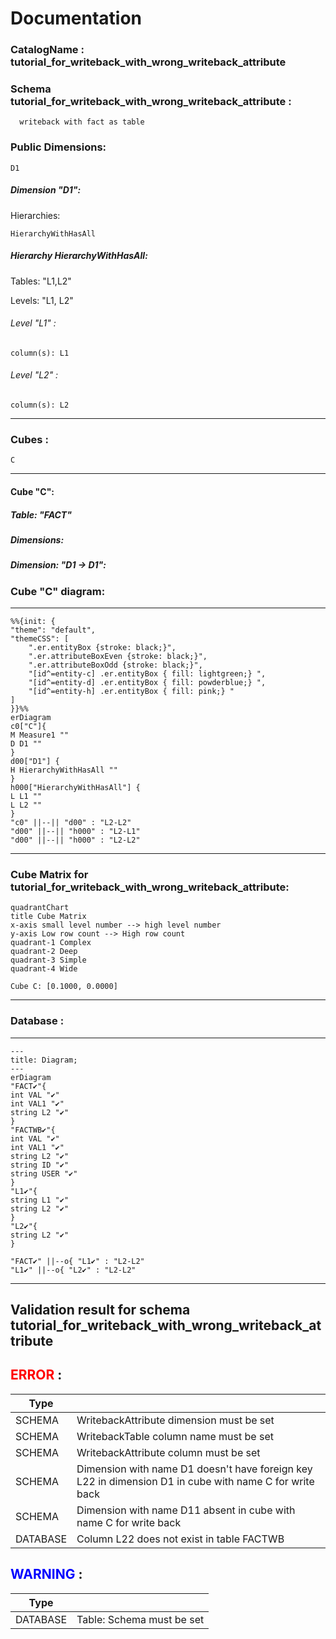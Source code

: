 # Documentation
### CatalogName : tutorial_for_writeback_with_wrong_writeback_attribute
### Schema tutorial_for_writeback_with_wrong_writeback_attribute : 

    
      writeback with fact as table
		
  
### Public Dimensions:

    D1

##### Dimension "D1":

Hierarchies:

    HierarchyWithHasAll

##### Hierarchy HierarchyWithHasAll:

Tables: "L1,L2"

Levels: "L1, L2"

###### Level "L1" :

    column(s): L1

###### Level "L2" :

    column(s): L2

---
### Cubes :

    C

---
#### Cube "C":

    

##### Table: "FACT"

##### Dimensions:
##### Dimension: "D1 -> D1":

### Cube "C" diagram:

---

```mermaid
%%{init: {
"theme": "default",
"themeCSS": [
    ".er.entityBox {stroke: black;}",
    ".er.attributeBoxEven {stroke: black;}",
    ".er.attributeBoxOdd {stroke: black;}",
    "[id^=entity-c] .er.entityBox { fill: lightgreen;} ",
    "[id^=entity-d] .er.entityBox { fill: powderblue;} ",
    "[id^=entity-h] .er.entityBox { fill: pink;} "
]
}}%%
erDiagram
c0["C"]{
M Measure1 ""
D D1 ""
}
d00["D1"] {
H HierarchyWithHasAll ""
}
h000["HierarchyWithHasAll"] {
L L1 ""
L L2 ""
}
"c0" ||--|| "d00" : "L2-L2"
"d00" ||--|| "h000" : "L2-L1"
"d00" ||--|| "h000" : "L2-L2"
```
---
### Cube Matrix for tutorial_for_writeback_with_wrong_writeback_attribute:
```mermaid
quadrantChart
title Cube Matrix
x-axis small level number --> high level number
y-axis Low row count --> High row count
quadrant-1 Complex
quadrant-2 Deep
quadrant-3 Simple
quadrant-4 Wide

Cube C: [0.1000, 0.0000]
```
---
### Database :
---
```mermaid
---
title: Diagram;
---
erDiagram
"FACT✔"{
int VAL "✔"
int VAL1 "✔"
string L2 "✔"
}
"FACTWB✔"{
int VAL "✔"
int VAL1 "✔"
string L2 "✔"
string ID "✔"
string USER "✔"
}
"L1✔"{
string L1 "✔"
string L2 "✔"
}
"L2✔"{
string L2 "✔"
}

"FACT✔" ||--o{ "L1✔" : "L2-L2"
"L1✔" ||--o{ "L2✔" : "L2-L2"
```
---
## Validation result for schema tutorial_for_writeback_with_wrong_writeback_attribute
## <span style='color: red;'>ERROR</span> : 
|Type|   |
|----|---|
|SCHEMA|WritebackAttribute dimension must be set|
|SCHEMA|WritebackTable column name must be set|
|SCHEMA|WritebackAttribute column must be set|
|SCHEMA|Dimension with name D1 doesn't have foreign key L22 in dimension D1 in cube with name C for write back|
|SCHEMA|Dimension with name D11 absent in cube with name C for write back|
|DATABASE|Column L22 does not exist in table FACTWB|
## <span style='color: blue;'>WARNING</span> : 
|Type|   |
|----|---|
|DATABASE|Table: Schema must be set|
